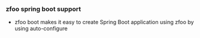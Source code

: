### zfoo spring boot support

- zfoo boot makes it easy to create Spring Boot application using zfoo by using auto-configure